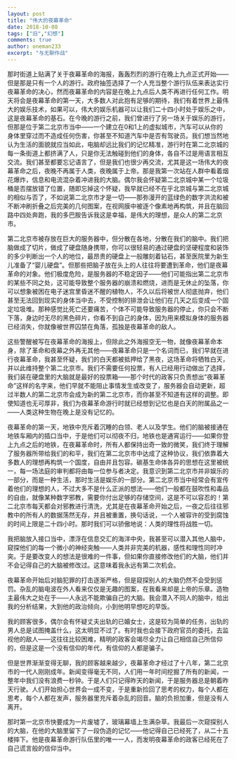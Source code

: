 ```yaml
---
layout: post
title: "伟大的夜幕革命"
date: 2018-10-08
tags: ["旧","幻想"]
comments: true
author: oneman233
excerpt: "与无聊作战"
---
```


那时街道上贴满了关于夜幕革命的海报，轰轰烈烈的游行在晚上九点正式开始——但是那是只有一个人的游行。政府抽签选择了一个人充当整个游行队伍来表达实行夜幕革命的决心，然而夜幕革命的内容是在晚上九点后人类不再进行任何工作。明天将会是夜幕革命的第一天，大多数人对此抱有足够的期待，我们有着世界上最伟大的娱乐技术，如果可以，伟大的娱乐机器可以让我们二十四小时处于娱乐之中，这是夜幕革命的基石。在今晚的游行之前，我们曾进行了另一场关于娱乐的游行，但那是位于第二北京市当中——一个建立在0和1上的虚拟城市，汽车可以从你的身体里穿过而不造成任何伤害，你甚至不知道汽车中是否有驾驶员。我们想当然地认为生活的面貌就应当如此，电脑却远比我们的记忆精准，游行时在第二北京城的每一条街道上都挤满了人，只是你无法触碰到他们的身体，各自不过是用语言相互交流。我们甚至都要忘记语言了，但是我们也很少再交流，尤其是这一场伟大的夜幕革命之后，夜晚不再属于人类，夜晚属于上帝。那是我第一次站在人群中看着烟花爆炸，信息和电流混杂着冲进我的大脑。偶尔我会怀疑第二北京城中某一个垃圾桶是否摆放错了位置，随即忘掉这个怀疑，我早就已经不在乎北京城与第二北京城的相似与否了，不如说第二北京市才是一切——那弥漫开的蓝绿色的数字洪流和被不断冲刷折叠之后完美的几何图案，在视网膜中被逐个像素地再构筑，并且在脑回路中四处奔跑，我的多巴胺告诉我这是幸福，是伟大的理想，是众人的第二北京市。

第二北京市被存放在巨大的服务器中，但分散在各地，分散在我们的脑中。我们把脑做成了切片，做成了硬盘随身携带，你可以很轻易的通过硬盘的坚硬程度和装饰的多少判断出一个人的地位，最昂贵的硬盘上一般雕刻着钻石，甚至医院里为新生儿准备了“婴儿硬盘”。但那些把脑子放在头上的人往往将要遭到革命，他们是夜幕革命的对象。他们极度危险，是服务器的不稳定因子——他们可能指出第二北京市的某些不同之处，这可能导致整个服务器的崩溃和燃烧，进而是无休止的坠落，你可以想象被困在电子迷宫里昏迷不醒的植物人，不久以后将被世人彻底抛弃，他们甚至无法回到现实的身体当中去，不受控制的排泄会让他们在几天之后变成一个固定垃圾堆。那种感觉比死亡还要痛苦，个体不可能导致服务器的停止，你只会不断下落，身边时无尽的黑色碎片，你看不到自己的身体，因为用来模拟身体的服务器已经消失，你就像被世界囚禁在角落，孤独是夜幕革命的敌人。

这些警醒被写在夜幕革命的海报上，但除此之外海报空无一物，就像夜幕革命本身，除了革命和夜幕之外再无其他——夜幕革命只是一个名词而已，我们早就在进行夜幕革命，我甚至怀疑，我们的白天都被抵押给了黑夜，这场革命将牺牲白天，并以此维持整个第二北京市。我们不需要任何投票，有人已经用行动做出了选择，我们装在硬盘里的大脑就是最好的投票箱——那个时代的政客只负责想出“夜幕革命”这样的名字来，他们早就不能阻止事情发生或改变了，服务器会自动更新，超过半数人的第二北京市会成为新的第二北京市，而你甚至不知道有这样的调整。即使知道也无可厚非，我们为夜幕革命游行时就已经想到记忆也是白天的附属品之一——人类这种生物在晚上是没有记忆的。

夜幕革命的第一天，地铁中充斥着沉睡的白领、老人以及学生。他们的脑被接通在地铁车厢内的插口当中，于是他们可以彻夜不归，地铁也是通宵运行——如果你登上九点之后的地铁，在夜幕革命时，所有人都保持出奇一致的微笑，我们终于理解了服务器所带给我们的和平，我们在第二北京市中达成了这种协议，我们依靠着大多数人的理想再构筑一个国度，自由并且包容。碳基生命体各异的思想在这里被统一，每一场法庭的审判都将由每一位参与者决定。我意识到第二北京市并非娱乐的一部分，而是一种生活，那时生活是娱乐的一部分。第二北京市当中经常会有宣传着他们的理想的人，不过大多不是什么正派的想法——他们一般都在鼓吹性和毒品的自由，就像某种数字邪教，需要你付出足够的存储空间，这是不可以容忍的！第二北京市每天都会对邪教进行清洗，尤其是在夜幕革命开始之后，一夜之后往往邪教中的所有人的数据荡然无存，并且被重置，换句话说，一个人被容许的受到腐蚀的时间上限是二十四小时。那时我们可以骄傲地说：人类的理性将战胜一切。

我把脑放入接口当中，漂浮在信息交汇的海洋中央，我甚至可以潜入其他人脑中，窥探他们的每一个微小的神经突触——人类并非完美的机器，感性和理性同时冲突。于是要改变人的想法是很难的一件事，但如果你直接修改他们的大脑，他们并不会记得自己的大脑被修改过。这意味着我永远有第二次机会。

夜幕革命开始后对脑犯罪的打击逐渐严格，但是窥探别人的大脑仍然不会受到惩罚。杂乱的脑电波在外人看来仅仅是无趣的图案，在我看来却是上帝的乐章。造物主最伟大之处在于——人永远不能欺骗自己的大脑。我会潜入不同人的脑中，给出我的分析结果，大到他的政治倾向，小到他明早想吃的早饭。

我的顾客很多，偶尔会有怀疑丈夫出轨的已婚女士，这是较为简单的任务，出轨的男人总是试图掩盖什么，这太明显不过了。有时我也会接下政府官员的委托，去监视他的敌人——这往往比较困难，精明的政客会竭尽全力让自己相信自己所信仰的，但是这是一个没有信仰的年代，有信仰的人都是骗子。

但是世界渐渐变得无聊，我的顾客越来越少，夜幕革命才经过了十八年，第二北京市的一代人刚刚成年。新闻变得毫无不同，人们用一年时间挖掘了所有的新闻，一整年中我们没有浪费一秒钟。于是人们只记得昨天的新闻，于是服务器总是朝着昨天行驶。人们开始担心世界会一成不变，于是重新捡回了思考的权力，每个人都在思考，每个人都在发声，服务器里充斥着杂乱的回音。脑的负担加重，但是没有人离开。

那时第一北京市快要成为一片废墟了，玻璃幕墙上生满杂草。我最后一次窥探别人的大脑，在他的大脑里留下了一段伪造的记忆——他记得自己已经死了，从二十五楼摔下。他是夜幕革命游行队伍里的唯一一人，而发明夜幕革命的政客已经死在了自己谎言般的信仰当中。